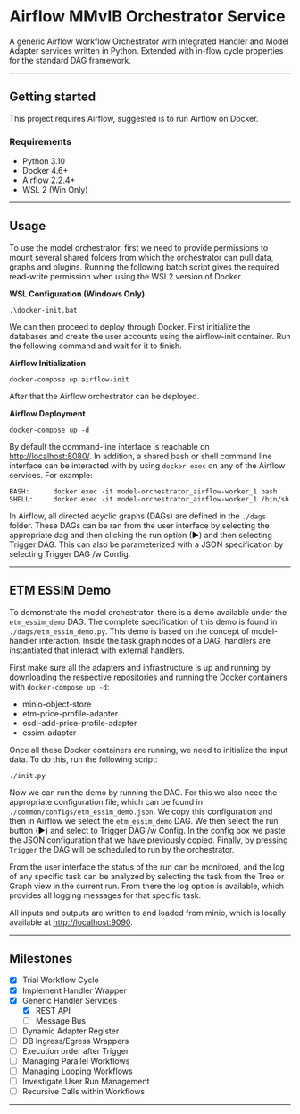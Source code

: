 # Airflow MMvIB Orchestrator Service

A generic Airflow Workflow Orchestrator with integrated Handler and Model Adapter services written in 
Python. Extended with in-flow cycle properties for the standard DAG framework.

---

## Getting started

This project requires Airflow, suggested is to run Airflow on Docker. 

### Requirements
- Python 3.10
- Docker 4.6+
- Airflow 2.2.4+
- WSL 2 (Win Only)

---

## Usage

To use the model orchestrator, first we need to provide permissions to mount several shared folders from 
which the orchestrator can pull data, graphs and plugins. Running the following batch script gives 
the required read-write permission when using the WSL2 version of Docker.

**WSL Configuration (Windows Only)**
```
.\docker-init.bat
```

We can then proceed to deploy through Docker. First initialize the databases and create the user accounts 
using the airflow-init container. Run the following command and wait for it to finish.

**Airflow Initialization**
```
docker-compose up airflow-init
```

After that the Airflow orchestrator can be deployed.

**Airflow Deployment**
```
docker-compose up -d
```

By default the command-line interface is reachable on [http://localhost:8080/](http://localhost:8080/).
In addition, a shared bash or shell command line interface can be interacted with by using `docker exec` 
on any of the Airflow services. For example:

```
BASH:      docker exec -it model-orchestrator_airflow-worker_1 bash
SHELL:     docker exec -it model-orchestrator_airflow-worker_1 /bin/sh
```

In Airflow, all directed acyclic graphs (DAGs) are defined in the `./dags` folder. These DAGs can be 
ran from the user interface by selecting the appropriate dag and then clicking the run option (▶) and 
then selecting Trigger DAG. This can also be parameterized with a JSON specification by selecting Trigger
DAG /w Config. 

---

## ETM ESSIM Demo

To demonstrate the model orchestrator, there is a demo available under the `etm_essim_demo` DAG. The 
complete specification of this demo is found in `./dags/etm_essim_demo.py`. This demo is based on the 
concept of model-handler interaction. Inside the task graph nodes of a DAG, handlers are instantiated 
that interact with external handlers.

First make sure all the adapters and infrastructure is up and running by downloading the respective 
repositories and running the Docker containers with `docker-compose up -d`:

* minio-object-store
* etm-price-profile-adapter
* esdl-add-price-profile-adapter
* essim-adapter

Once all these Docker containers are running, we need to initialize the input data. To do this, run 
the following script:

```
./init.py
```

Now we can run the demo by running the DAG. For this we also need the appropriate configuration file, 
which can be found in `./common/configs/etm_essim_demo.json`. We copy this configuration and then in 
Airflow we select the `etm_essim_demo` DAG. We then select the run button (▶) and select to Trigger 
DAG /w Config. In the config box we paste the JSON configuration that we have previously copied. 
Finally, by pressing `Trigger` the DAG will be scheduled to run by the orchestrator.

From the user interface the status of the run can be monitored, and the log of any specific task can 
be analyzed by selecting the task from the Tree or Graph view in the current run. From there the 
log option is available, which provides all logging messages for that specific task.

All inputs and outputs are written to and loaded from minio, which is locally available at 
[http://localhost:9090](http://localhost:9090).


---

## Milestones

- [x] Trial Workflow Cycle
- [x] Implement Handler Wrapper
- [x] Generic Handler Services
  - [x] REST API
  - [ ] Message Bus
- [ ] Dynamic Adapter Register
- [ ] DB Ingress/Egress Wrappers
- [ ] Execution order after Trigger
- [ ] Managing Parallel Workflows
- [ ] Managing Looping Workflows
- [ ] Investigate User Run Management
- [ ] Recursive Calls within Workflows

***